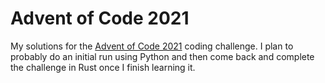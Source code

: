 # Advent of Code 2021
My solutions for the [Advent of Code 2021](https://adventofcode.com/2021) coding challenge. I plan
to probably do an initial run using Python and then come back and complete the challenge in Rust
once I finish learning it.

